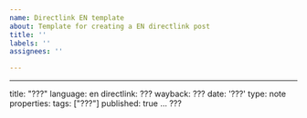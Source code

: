 ```yaml
---
name: Directlink EN template
about: Template for creating a EN directlink post
title: ''
labels: ''
assignees: ''

---
```


---
title: "???"
language: en
directlink: ???
wayback: ???
date: '???'
type: note
properties:
    tags: ["???"]
published: true
...
???
